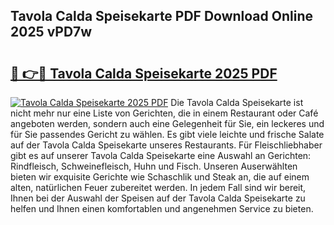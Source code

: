 ## Tavola Calda Speisekarte PDF Download Online 2025 vPD7w

# <h2><a href="http://gcdkcci.nevu.top/?p=Tavola+Calda+Speisekarte">🔗 👉🔴 Tavola Calda Speisekarte 2025 PDF</a></h2>

[![Tavola Calda Speisekarte 2025 PDF](https://i.imgur.com/dBaPXMq.png)](http://gcdkcci.nevu.top/?p=Tavola+Calda+Speisekarte)
Die Tavola Calda Speisekarte ist nicht mehr nur eine Liste von Gerichten, die in einem Restaurant oder Café angeboten werden, sondern auch eine Gelegenheit für Sie, ein leckeres und für Sie passendes Gericht zu wählen. Es gibt viele leichte und frische Salate auf der Tavola Calda Speisekarte unseres Restaurants. Für Fleischliebhaber gibt es auf unserer Tavola Calda Speisekarte eine Auswahl an Gerichten: Rindfleisch, Schweinefleisch, Huhn und Fisch. Unseren Auserwählten bieten wir exquisite Gerichte wie Schaschlik und Steak an, die auf einem alten, natürlichen Feuer zubereitet werden. In jedem Fall sind wir bereit, Ihnen bei der Auswahl der Speisen auf der Tavola Calda Speisekarte zu helfen und Ihnen einen komfortablen und angenehmen Service zu bieten.
